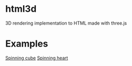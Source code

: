 # html3d
3D rendering implementation to HTML made with three.js

# Examples

[Spinning cube](https://oguzhanumutlu.github.io/html3d/examples/cube.html)
[Spinning heart](https://oguzhanumutlu.github.io/html3d/examples/heart.html)
